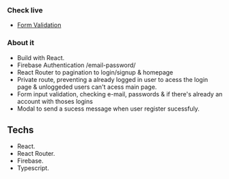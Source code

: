 ### Check live
- [Form Validation](https://dotdott.github.io/Form-Validate-REACT/)

### About it
- Build with React.
- Firebase Authentication /email-password/
- React Router to pagination to login/signup & homepage
- Private route, preventing a already logged in user to acess the login page & unloggeded users can't acess main page.
- Form input validation, checking e-mail, passwords & if there's already an account with thoses logins
- Modal to send a sucess message when user register sucessfuly.


## Techs
- React.
- React Router.
- Firebase.
- Typescript.
